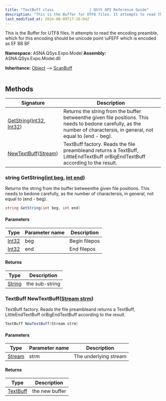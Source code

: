```yaml
---
title: "TextBuff class                | QSYS API Reference Guide"
description: "This is the Buffer for UTF8 files. It attempts to read the encoding preamble, which for  this encoding should be unicode point \uFEFF which is  encode"
last_modified_at: 2024-08-09T17:26:04Z
---
```


This is the Buffer for UTF8 files.
It attempts to read the encoding preamble, which for 
this encoding should be unicode point \uFEFF which is 
encoded as EF BB BF

**Namespace:** ASNA.QSys.Expo.Model
**Assembly:** ASNA.QSys.Expo.Model.dll

**Inheritance:** [Object](https://docs.microsoft.com/en-us/dotnet/api/system.object) --> [ScanBuff](/reference/expo/qsys-expo-model/scan-buff.html)
<br>
<br>

## Methods

| Signature | Description |
| --- | --- |
| [GetString](#string-getstringint-beg-int-end)([Int32](https://docs.microsoft.com/en-us/dotnet/api/system.int32), [Int32](https://docs.microsoft.com/en-us/dotnet/api/system.int32)) | Returns the string from the buffer betweenthe given file positions.  This needs to bedone carefully, as the number of charactersis, in general, not equal to (end - beg).
| [NewTextBuff](#textbuff-newtextbuffstream-strm)([Stream](https://learn.microsoft.com/en-us/dotnet/api/system.io.stream?view=net-8.0)) | TextBuff factory.  Reads the file preambleand returns a TextBuff, LittleEndTextBuff orBigEndTextBuff according to the result.

### string GetString([int beg](https://learn.microsoft.com/en-us/dotnet/csharp/language-reference/builtin-types/integral-numeric-types), [int end](https://learn.microsoft.com/en-us/dotnet/csharp/language-reference/builtin-types/integral-numeric-types))

Returns the string from the buffer betweenthe given file positions.  This needs to bedone carefully, as the number of charactersis, in general, not equal to (end - beg).

```cs
string GetString(int beg, int end)
```

#### Parameters

| Type | Parameter name | Description
| --- | --- | ---
| [Int32](https://docs.microsoft.com/en-us/dotnet/api/system.int32) | beg | Begin filepos
| [Int32](https://docs.microsoft.com/en-us/dotnet/api/system.int32) | end | End filepos

#### Returns

| Type | Description
| --- | ---
| [String](https://docs.microsoft.com/en-us/dotnet/api/system.string) | the sub-string

### TextBuff NewTextBuff([Stream strm](https://learn.microsoft.com/en-us/dotnet/api/system.io.stream?view=net-8.0))

TextBuff factory.  Reads the file preambleand returns a TextBuff, LittleEndTextBuff orBigEndTextBuff according to the result.

```cs
TextBuff NewTextBuff(Stream strm)
```

#### Parameters

| Type | Parameter name | Description
| --- | --- | ---
| [Stream](https://learn.microsoft.com/en-us/dotnet/api/system.io.stream?view=net-8.0) | strm | The underlying stream

#### Returns

| Type | Description
| --- | ---
| [TextBuff](/reference/expo/qsys-expo-model/text-buff.html) | the new buffer
